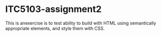 # ITC5103-assignment2
This is anexercise is to test ability to build with HTML using semantically appropriate elements, and style them with CSS.
